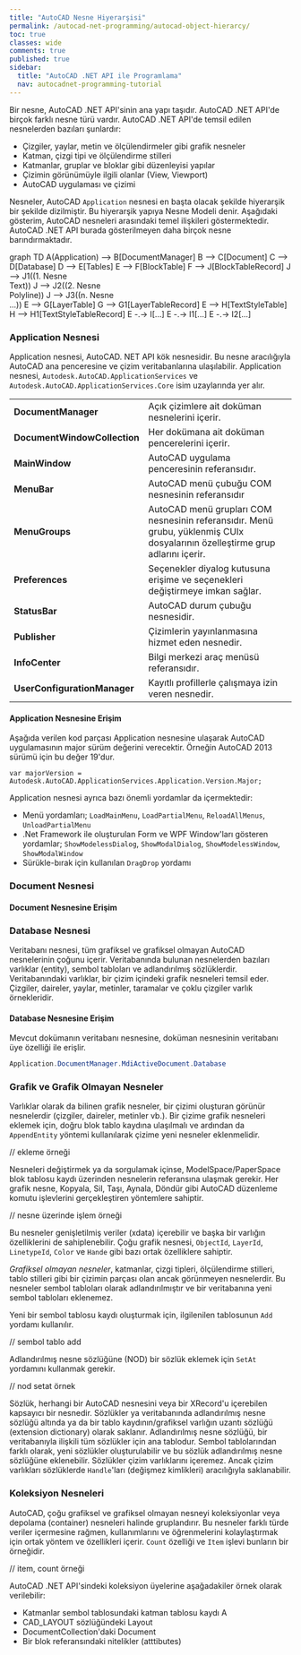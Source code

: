 ```yaml
---
title: "AutoCAD Nesne Hiyerarşisi"
permalink: /autocad-net-programming/autocad-object-hierarcy/
toc: true
classes: wide
comments: true
published: true
sidebar:
  title: "AutoCAD .NET API ile Programlama"
  nav: autocadnet-programming-tutorial
---
```

Bir nesne, AutoCAD .NET API'sinin ana yapı taşıdır. AutoCAD .NET API'de birçok farklı nesne türü vardır. AutoCAD .NET API'de temsil edilen nesnelerden bazıları şunlardır: 

- Çizgiler, yaylar, metin ve ölçülendirmeler gibi grafik nesneler 
- Katman, çizgi tipi ve ölçülendirme stilleri 
- Katmanlar, gruplar ve bloklar gibi düzenleyisi yapılar
- Çizimin görünümüyle ilgili olanlar (View, Viewport)
- AutoCAD uygulaması ve çizimi

Nesneler, AutoCAD `Application` nesnesi en başta olacak şekilde hiyerarşik bir şekilde dizilmiştir. Bu hiyerarşik yapıya Nesne Modeli denir. Aşağıdaki gösterim, AutoCAD nesneleri arasındaki temel ilişkileri göstermektedir. AutoCAD .NET API burada gösterilmeyen daha birçok nesne barındırmaktadır.

<div class="mermaid">
graph TD
A(Application) --> B[DocumentManager]
B --> C[Document]
C --> D[Database]
D --> E[Tables]
E --> F[BlockTable]
F --> J[BlockTableRecord]
J --> J1((1. Nesne<br>Text))
J --> J2((2. Nesne<br>Polyline))
J --> J3((n. Nesne<br>...))
E --> G[LayerTable]
G --> G1[LayerTableRecord]
E --> H[TextStyleTable]
H --> H1[TextStyleTableRecord]
E -.-> I[...]
E -.-> I1[...]
E -.-> I2[...]
</div>

### Application Nesnesi

Application nesnesi, AutoCAD. NET API kök nesnesidir. Bu nesne aracılığıyla AutoCAD ana penceresine ve çizim veritabanlarına ulaşılabilir. Application nesnesi, `Autodesk.AutoCAD.ApplicationServices` ve `Autodesk.AutoCAD.ApplicationServices.Core` isim uzaylarında yer alır.

|||
| ---------------------------- | --------------- |
| **DocumentManager**    |   Açık çizimlere ait doküman nesnelerini içerir.   |
| **DocumentWindowCollection** | Her dokümana ait doküman pencerelerini içerir. |
| **MainWindow** | AutoCAD uygulama penceresinin referansıdır. |
| **MenuBar** | AutoCAD menü çubuğu COM nesnesinin referansıdır |
| **MenuGroups** | AutoCAD menü grupları COM nesnesinin referansıdır. Menü grubu, yüklenmiş CUIx dosyalarının özelleştirme grup adlarını içerir. |
| **Preferences** | Seçenekler diyalog kutusuna erişime ve seçenekleri değiştirmeye imkan sağlar. |
| **StatusBar** | AutoCAD durum çubuğu nesnesidir. |
| **Publisher** | Çizimlerin yayınlanmasına hizmet eden nesnedir. |
| **InfoCenter** | Bilgi merkezi araç menüsü referansıdır. |
| **UserConfigurationManager** | Kayıtlı profillerle çalışmaya izin veren nesnedir. |

#### Application Nesnesine Erişim

Aşağıda verilen kod parçası Application nesnesine ulaşarak AutoCAD uygulamasının major sürüm değerini verecektir. Örneğin AutoCAD 2013 sürümü için bu değer 19'dur.

```
var majorVersion = Autodesk.AutoCAD.ApplicationServices.Application.Version.Major;
```
Application nesnesi ayrıca bazı önemli yordamlar da içermektedir:

- Menü yordamları; `LoadMainMenu`, `LoadPartialMenu`, `ReloadAllMenus`, `UnloadPartialMenu`
- .Net Framework ile oluşturulan Form ve WPF Window'ları gösteren yordamlar; `ShowModelessDialog`, `ShowModalDialog`, `ShowModelessWindow`, `ShowModalWindow`
- Sürükle-bırak için kullanılan `DragDrop` yordamı

### Document Nesnesi

#### Document Nesnesine Erişim

### Database Nesnesi

Veritabanı nesnesi, tüm grafiksel ve grafiksel olmayan AutoCAD nesnelerinin çoğunu içerir. Veritabanında bulunan nesnelerden bazıları varlıklar (entity), sembol tabloları ve adlandırılmış sözlüklerdir. Veritabanındaki varlıklar, bir çizim içindeki grafik nesneleri temsil eder. Çizgiler, daireler, yaylar, metinler, taramalar ve çoklu çizgiler varlık örnekleridir.

#### Database Nesnesine Erişim

Mevcut dokümanın veritabanı nesnesine, doküman nesnesinin veritabanı üye özelliği ile erişlir.

```c#
Application.DocumentManager.MdiActiveDocument.Database
```

#### 

### Grafik ve Grafik Olmayan Nesneler

Varlıklar olarak da bilinen grafik nesneler, bir çizimi oluşturan görünür nesnelerdir (çizgiler, daireler, metinler vb.). Bir çizime grafik nesneleri eklemek için, doğru blok tablo kaydına ulaşılmalı ve ardından da  `AppendEntity` yöntemi kullanılarak çizime yeni nesneler eklenmelidir. 

// ekleme örneği

Nesneleri değiştirmek ya da sorgulamak içinse, ModelSpace/PaperSpace blok tablosu kaydı üzerinden nesnelerin referansına ulaşmak gerekir. Her grafik nesne, Kopyala, Sil, Taşı, Aynala, Döndür gibi AutoCAD düzenleme komutu işlevlerini gerçekleştiren yöntemlere sahiptir. 

// nesne üzerinde işlem örneği

Bu nesneler genişletilmiş veriler (xdata)  içerebilir ve başka bir varlığın özelliklerini de sahiplenebilir. Çoğu grafik nesnesi, `ObjectId`,  `LayerId`, `LinetypeId`, `Color` ve `Hande` gibi bazı ortak özelliklere sahiptir. 

*Grafiksel olmayan nesneler*, katmanlar, çizgi tipleri, ölçülendirme stilleri, tablo stilleri gibi bir çizimin parçası olan ancak görünmeyen nesnelerdir. Bu nesneler sembol tabloları olarak adlandırılmıştır ve bir veritabanına yeni sembol tabloları eklenemez.

Yeni bir sembol tablosu kaydı oluşturmak için, ilgilenilen tablosunun `Add` yordamı kullanılır.

// sembol tablo add



Adlandırılmış nesne sözlüğüne (NOD) bir sözlük eklemek için `SetAt` yordamını kullanmak gerekir.

// nod setat örnek

Sözlük, herhangi bir AutoCAD nesnesini veya bir XRecord'u içerebilen kapsayıcı bir nesnedir. Sözlükler ya veritabanında adlandırılmış nesne sözlüğü altında ya da bir tablo kaydının/grafiksel varlığın uzantı sözlüğü (extension dictionary) olarak saklanır. Adlandırılmış nesne sözlüğü, bir veritabanıyla ilişkili tüm sözlükler için ana tablodur. Sembol tablolarından farklı olarak, yeni sözlükler oluşturulabilir ve bu sözlük adlandırılmış nesne sözlüğüne eklenebilir. Sözlükler çizim varlıklarını içeremez. Ancak çizim varlıkları sözlüklerde `Handle`'ları  (değişmez kimlikleri) aracılığıyla saklanabilir.

### Koleksiyon Nesneleri

AutoCAD, çoğu grafiksel ve grafiksel olmayan nesneyi koleksiyonlar veya depolama (container) nesneleri halinde gruplandırır. Bu nesneler farklı türde veriler içermesine rağmen, kullanımlarını ve öğrenmelerini kolaylaştırmak için ortak yöntem ve özellikleri içerir. `Count` özelliği ve `Item` işlevi bunların bir örneğidir. 

// item, count örneği

AutoCAD .NET API'sindeki koleksiyon üyelerine aşağadakiler örnek olarak verilebilir: 

- Katmanlar sembol tablosundaki katman tablosu kaydı A
- CAD_LAYOUT sözlüğündeki Layout
- DocumentCollection'daki Document
- Bir blok referansındaki nitelikler (atttibutes)
